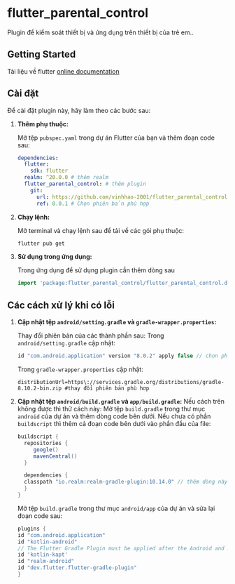 # flutter_parental_control

Plugin để kiểm soát thiết bị và ứng dụng trên thiết bị của trẻ em..

## Getting Started
        
Tài liệu về flutter [online documentation](https://docs.flutter.dev)

## Cài đặt

Để cài đặt plugin này, hãy làm theo các bước sau:

1. **Thêm phụ thuộc:**

   Mở tệp `pubspec.yaml` trong dự án Flutter của bạn và thêm đoạn code sau:
   ```yaml
   dependencies:
     flutter:
       sdk: flutter
     realm: ^20.0.0 # thêm realm
     flutter_parental_control: # thêm plugin
       git:
         url: https://github.com/vinhhao-2001/flutter_parental_control.git
         ref: 0.0.1 # Chọn phiên bản phù hợp
2. **Chạy lệnh:**
   
    Mở terminal và chạy lệnh sau để tải về các gói phụ thuộc:
    ```bash
    flutter pub get
   ```
3. **Sử dụng trong ứng dụng:**

    Trong ứng dụng để sử dụng plugin cần thêm dòng sau
    ```dart
   import 'package:flutter_parental_control/flutter_parental_control.dart';
   ```
## Các cách xử lý khi có lỗi

1. **Cập nhật tệp `android/setting.gradle` và `gradle-wrapper.properties`:**

   Thay đổi phiên bản của các thành phần sau:
   Trong `android/setting.gradle` cập nhật:
   ```groovy
   id "com.android.application" version "8.0.2" apply false // chọn phiên bản phù hợp
   ```
   Trong `gradle-wrapper.properties` cập nhật:
   ```properties
   distributionUrl=https\://services.gradle.org/distributions/gradle-8.10.2-bin.zip #thay đổi phiên bản phù hơp
   ```
   
2. **Cập nhật tệp `android/build.gradle` và `app/build.gradle`:**
   Nếu cách trên không được thì thử cách này:
   Mở tệp `build.gradle` trong thư mục `android` của dự án và thêm dòng code bên dưới.
   Nếu chưa có phần `buildscript` thì thêm cả đoạn code bên dưới vào phần đầu của file:
    ```groovy
    buildscript {
      repositories {
         google()
         mavenCentral()
      }

      dependencies {
      classpath "io.realm:realm-gradle-plugin:10.14.0" // thêm dòng này
      }
   }
   ```
   Mở tệp `build.gradle` trong thư mục `android/app` của dự án và sửa lại đoạn code sau:
    ```groovy
   plugins {
    id "com.android.application"
    id "kotlin-android"
    // The Flutter Gradle Plugin must be applied after the Android and Kotlin Gradle plugins.
    id 'kotlin-kapt'
    id "realm-android"
    id "dev.flutter.flutter-gradle-plugin"
   }
   ```
